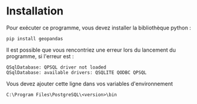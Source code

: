# Installation
Pour exécuter ce programme, vous devez installer la bibliothèque python :
```
pip install geopandas
```
Il est possible que vous rencontriez une erreur lors du lancement du programme, si l'erreur est : 
```
QSqlDatabase: QPSQL driver not loaded
QSqlDatabase: available drivers: QSQLITE QODBC QPSQL
```
Vous devez ajouter cette ligne dans vos variables d'environnement
```
C:\Program Files\PostgreSQL\<version>\bin
```